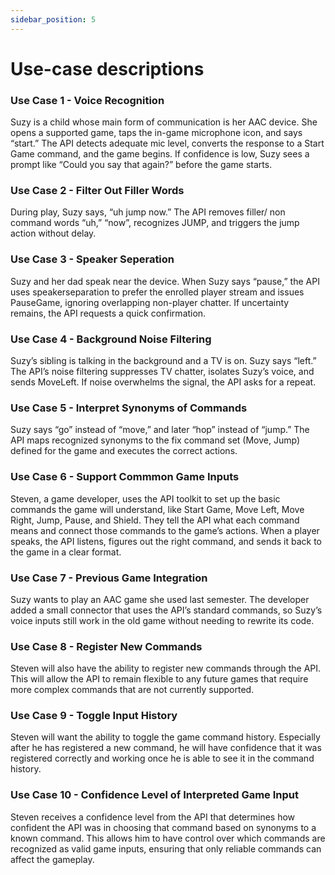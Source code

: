 ```yaml
---
sidebar_position: 5
---
```


# Use-case descriptions

### Use Case 1 - Voice Recognition

Suzy is a child whose main form of communication is her AAC device. She opens a supported game, taps the in-game microphone icon, and says “start.” The API detects adequate mic level, converts the response to a Start Game command, and the game begins. If confidence is low, Suzy sees a prompt like “Could you say that again?” before the game starts.

### Use Case 2 - Filter Out Filler Words

During play, Suzy says, “uh  jump now.” The API removes filler/ non command words “uh,” “now”, recognizes JUMP, and triggers the jump action without delay.

### Use Case 3 - Speaker Seperation

Suzy and her dad speak near the device. When Suzy says “pause,” the API uses speakerseparation to prefer the enrolled player stream and issues PauseGame, ignoring overlapping non-player chatter. If uncertainty remains, the API requests a quick confirmation.

### Use Case 4 - Background Noise Filtering

Suzy’s sibling is talking in the background and a TV is on. Suzy says “left.” The API’s noise filtering suppresses TV chatter, isolates Suzy’s voice, and sends MoveLeft. If noise overwhelms the signal, the API asks for a repeat.

### Use Case 5 - Interpret Synonyms of Commands

Suzy says “go” instead of “move,” and later “hop” instead of “jump.” The API maps recognized synonyms to the fix command set (Move, Jump) defined for the game and executes the correct actions.

### Use Case 6 - Support Commmon Game Inputs

Steven, a game developer, uses the API toolkit to set up the basic commands the game will understand, like Start Game, Move Left, Move Right, Jump, Pause, and Shield. They tell the API what each command means and connect those commands to the game’s actions. When a player speaks, the API listens, figures out the right command, and sends it back to the game in a clear format.

### Use Case 7 - Previous Game Integration

Suzy wants to play an AAC game she used last semester. The developer added a small connector that uses the API’s standard commands, so Suzy’s voice inputs still work in the old game without needing to rewrite its code.

### Use Case 8 - Register New Commands

Steven will also have the ability to register new commands through the API.  This will allow the API to remain flexible to any future games that require more complex commands that are not currently supported.

### Use Case 9 - Toggle Input History

Steven will want the ability to toggle the game command history. Especially after he has registered a new command, he will have confidence that it was registered correctly and working once he is able to see it in the command history.

### Use Case 10 - Confidence Level of Interpreted Game Input

Steven receives a confidence level from the API that determines how confident the API was in choosing that command based on synonyms to a known command. This allows him to have control over which commands are recognized as valid game inputs, ensuring that only reliable commands can affect the gameplay.